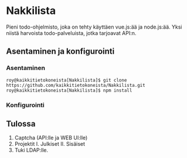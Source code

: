 # Nakkilista
Pieni todo-ohjelmisto, joka on tehty käyttäen vue.js:ää ja node.js:ää. Yksi niistä harvoista todo-palveluista, jotka tarjoavat API:n.

## Asentaminen ja konfigurointi

### Asentaminen

```shell
roy@kaikkitietokoneista[Nakkilista]$ git clone https://github.com/kaikkitietokoneista/Nakkilista.git
roy@kaikkitietokoneista[Nakkilista]$ npm install
```

### Konfigurointi

## Tulossa

1. Captcha (API:lle ja WEB UI:lle)
2. Projektit
  I. Julkiset
  II. Sisäiset
3. Tuki LDAP:lle.
